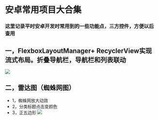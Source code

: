 # 安卓常用项目大合集
### 这里记录平时安卓开发时常用到的一些功能点，三方控件，方便以后查用
## 一，FlexboxLayoutManager+ RecyclerView实现流式布局。折叠导航栏，导航栏和列表联动
![](https://upload-images.jianshu.io/upload_images/6273713-a1daef1d3077d24e.gif?imageMogr2/auto-orient/strip%7CimageView2/2/w/400)
## 二，雷达图（蜘蛛网图）
- 1，蜘蛛网放大动效
- 2，分类标题点击变颜色
- 3，正五边形
![](https://github.com/qiushi123/demo3/blob/master/images/%E9%9B%B7%E8%BE%BE.png?raw=true)
